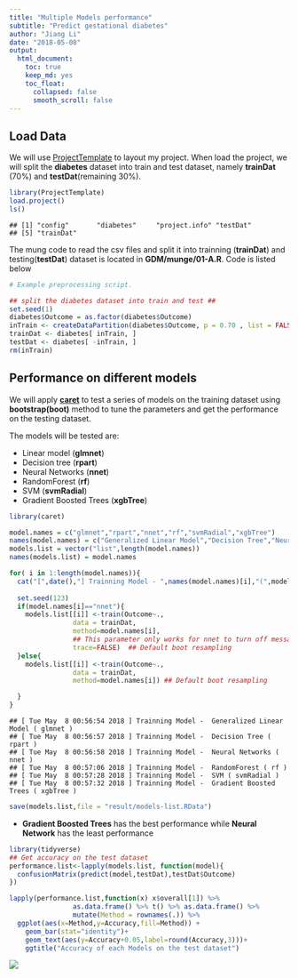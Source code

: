 ```yaml
---
title: "Multiple Models performance"
subtitle: "Predict gestational diabetes"
author: "Jiang Li"
date: "2018-05-08"
output: 
  html_document:
    toc: true
    keep_md: yes
    toc_float:
      collapsed: false
      smooth_scroll: false
---
```





## Load Data

We will use [ProjectTemplate](http://projecttemplate.net/) to layout my project. When load the project, we will split the **diabetes** dataset into train and test dataset, namely **trainDat** (70%) and **testDat**(remaining 30%).



```r
library(ProjectTemplate)
load.project()
ls()
```

```
## [1] "config"       "diabetes"     "project.info" "testDat"     
## [5] "trainDat"
```

The mung code to read the csv files and split it into trainning (**trainDat**) and testing(**testDat**) dataset is located in **GDM/munge/01-A.R**. Code is listed below


```r
# Example preprocessing script.

## split the diabetes dataset into train and test ##
set.seed(1)
diabetes$Outcome = as.factor(diabetes$Outcome)
inTrain <- createDataPartition(diabetes$Outcome, p = 0.70 , list = FALSE)
trainDat <- diabetes[ inTrain, ]
testDat <- diabetes[ -inTrain, ]
rm(inTrain)
```


## Performance on different models

We will apply **[caret](http://topepo.github.io/caret/index.html)** to test a series of models on the training dataset using **bootstrap(boot)** method to tune the parameters and get the performance on the testing dataset.


The models will be tested are:

- Linear model (**glmnet**)
- Decision tree (**rpart**)
- Neural Networks (**nnet**)
- RandomForest  (**rf**)
- SVM   (**svmRadial**)
- Gradient Boosted Trees (**xgbTree**)


```r
library(caret)

model.names = c("glmnet","rpart","nnet","rf","svmRadial","xgbTree")
names(model.names) = c("Generalized Linear Model","Decision Tree","Neural Networks","RandomForest","SVM","Gradient Boosted Trees")
models.list = vector("list",length(model.names))
names(models.list) = model.names

for( i in 1:length(model.names)){
  cat("[",date(),"] Trainning Model - ",names(model.names)[i],"(",model.names[i],")\n")
  
  set.seed(123)
  if(model.names[i]=="nnet"){
    models.list[[i]] <-train(Outcome~.,
                data = trainDat,
                method=model.names[i],
                ## This parameter only works for nnet to turn off message
                trace=FALSE)  ## Default boot resampling
  }else{
    models.list[[i]] <-train(Outcome~.,
                data = trainDat,
                method=model.names[i]) ## Default boot resampling

  }
}
```

```
## [ Tue May  8 00:56:54 2018 ] Trainning Model -  Generalized Linear Model ( glmnet )
## [ Tue May  8 00:56:57 2018 ] Trainning Model -  Decision Tree ( rpart )
## [ Tue May  8 00:56:58 2018 ] Trainning Model -  Neural Networks ( nnet )
## [ Tue May  8 00:57:06 2018 ] Trainning Model -  RandomForest ( rf )
## [ Tue May  8 00:57:28 2018 ] Trainning Model -  SVM ( svmRadial )
## [ Tue May  8 00:57:32 2018 ] Trainning Model -  Gradient Boosted Trees ( xgbTree )
```

```r
save(models.list,file = "result/models-list.RData")
```

- **Gradient Boosted Trees** has the best performance while **Neural Network** has the least performance


```r
library(tidyverse)
## Get accuracy on the test dataset
performance.list<-lapply(models.list, function(model){
  confusionMatrix(predict(model,testDat),testDat$Outcome)
})

lapply(performance.list,function(x) x$overall[1]) %>%
                as.data.frame() %>% t() %>% as.data.frame() %>%
                mutate(Method = rownames(.)) %>%
  ggplot(aes(x=Method,y=Accuracy,fill=Method)) +
    geom_bar(stat="identity")+
    geom_text(aes(y=Accuracy+0.05,label=round(Accuracy,3)))+
    ggtitle("Accuracy of each Models on the test dataset")
```

![](multiple-model_files/figure-html/performance-1.png)<!-- -->



